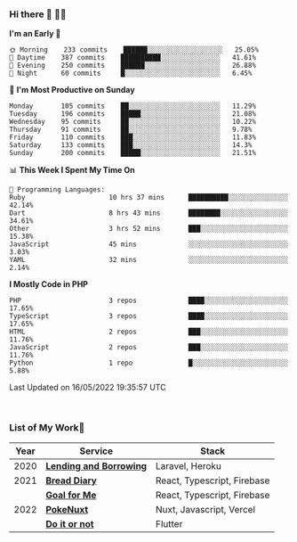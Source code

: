 ### Hi there 👋 🧑‍💻



<!--START_SECTION:waka-->
**I'm an Early 🐤** 

```text
🌞 Morning    233 commits    ██████░░░░░░░░░░░░░░░░░░░   25.05% 
🌆 Daytime    387 commits    ██████████░░░░░░░░░░░░░░░   41.61% 
🌃 Evening    250 commits    ██████░░░░░░░░░░░░░░░░░░░   26.88% 
🌙 Night      60 commits     █░░░░░░░░░░░░░░░░░░░░░░░░   6.45%

```
📅 **I'm Most Productive on Sunday** 

```text
Monday       105 commits    ██░░░░░░░░░░░░░░░░░░░░░░░   11.29% 
Tuesday      196 commits    █████░░░░░░░░░░░░░░░░░░░░   21.08% 
Wednesday    95 commits     ██░░░░░░░░░░░░░░░░░░░░░░░   10.22% 
Thursday     91 commits     ██░░░░░░░░░░░░░░░░░░░░░░░   9.78% 
Friday       110 commits    ███░░░░░░░░░░░░░░░░░░░░░░   11.83% 
Saturday     133 commits    ███░░░░░░░░░░░░░░░░░░░░░░   14.3% 
Sunday       200 commits    █████░░░░░░░░░░░░░░░░░░░░   21.51%

```


📊 **This Week I Spent My Time On** 

```text
💬 Programming Languages: 
Ruby                     10 hrs 37 mins      ██████████░░░░░░░░░░░░░░░   42.14% 
Dart                     8 hrs 43 mins       ████████░░░░░░░░░░░░░░░░░   34.61% 
Other                    3 hrs 52 mins       ███░░░░░░░░░░░░░░░░░░░░░░   15.38% 
JavaScript               45 mins             ░░░░░░░░░░░░░░░░░░░░░░░░░   3.03% 
YAML                     32 mins             ░░░░░░░░░░░░░░░░░░░░░░░░░   2.14%

```

**I Mostly Code in PHP** 

```text
PHP                      3 repos             ████░░░░░░░░░░░░░░░░░░░░░   17.65% 
TypeScript               3 repos             ████░░░░░░░░░░░░░░░░░░░░░   17.65% 
HTML                     2 repos             ███░░░░░░░░░░░░░░░░░░░░░░   11.76% 
JavaScript               2 repos             ███░░░░░░░░░░░░░░░░░░░░░░   11.76% 
Python                   1 repo              █░░░░░░░░░░░░░░░░░░░░░░░░   5.88%

```



 Last Updated on 16/05/2022 19:35:57 UTC
<!--END_SECTION:waka-->


<br />

### List of My Work🚀

| Year | Service | Stack |
|--|--|--|
| 2020 | [**Lending and Borrowing**](https://lending-and-borrowing.herokuapp.com/) | Laravel, Heroku |
| 2021 | [**Bread Diary**](https://bread-diary-web.web.app/) | React, Typescript, Firebase |
|  | [**Goal for Me**](https://goal-for-me.web.app/) | React, Typescript, Firebase |
| 2022 | [**PokeNuxt**](https://pokenuxt.vercel.app/) | Nuxt, Javascript, Vercel |
|  | [**Do it or not**](https://apps.apple.com/jp/app/do-it-or-not/id1613818865) | Flutter |